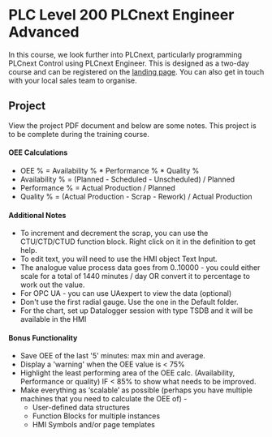 # PLC Level 200 PLCnext Engineer Advanced
In this course, we look further into PLCnext, particularly programming PLCnext Control using PLCnext Engineer. This is designed as a two-day course and can be registered on the [landing page](https://www.phoenixcontact.com/en-au/plcnextlab).
You can also get in touch with your local sales team to organise.

## Project
View the project PDF document and below are some notes. This project is to be complete during the training course. 

#### OEE Calculations
- OEE % = Availability % * Performance % * Quality %
- Availability % = (Planned - Scheduled - Unscheduled) / Planned 
- Performance % = Actual Production / Planned 
- Quality % = (Actual Production - Scrap - Rework) / Actual Production

#### Additional Notes
- To increment and decrement the scrap, you can use the CTU/CTD/CTUD function block. Right click on it in the definition to get help.
- To edit text, you will need to use the HMI object Text Input.
- The analogue value process data goes from 0..10000 - you could either scale for a total of 1440 minutes / day OR convert it to percentage to work out the value.
- For OPC UA - you can use UAexpert to view the data (optional)
- Don't use the first radial gauge. Use the one in the Default folder.
- For the chart, set up Datalogger session with type TSDB and it will be available in the HMI

#### Bonus Functionality
- Save OEE of the last '5' minutes: max min and average.
- Display a 'warning' when the OEE value is < 75%
- Highlight the least performing area of the OEE calc. (Availability, Performance or quality) IF < 85% to show what needs to be improved.
- Make everything as ‘scalable’ as possible (perhaps you have multiple machines that you need to calculate the OEE of) -
  - User-defined data structures
  - Function Blocks for multiple instances
  - HMI Symbols and/or page templates 

